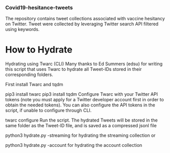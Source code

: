 ### Covid19-hesitance-tweets
The repository contains tweet collections associated with vaccine hesitancy on Twitter. Tweet were collected by leveraging Twitter search API filtered using keywords.
# How to Hydrate
Hydrating using Twarc (CLI)
Many thanks to Ed Summers (edsu) for writing this script that uses Twarc to hydrate all Tweet-IDs stored in their corresponding folders.

First install Twarc and tqdm

pip3 install twarc
pip3 install tqdm
Configure Twarc with your Twitter API tokens (note you must apply for a Twitter developer account first in order to obtain the needed tokens). You can also configure the API tokens in the script, if unable to configure through CLI.

twarc configure
Run the script. The hydrated Tweets will be stored in the same folder as the Tweet-ID file, and is saved as a compressed jsonl file

python3 hydrate.py -streaming
for hydrating the streaming collection or

python3 hydrate.py -account
for hydrating the account collection

